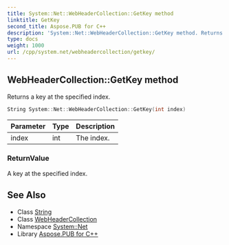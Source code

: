 ```yaml
---
title: System::Net::WebHeaderCollection::GetKey method
linktitle: GetKey
second_title: Aspose.PUB for C++
description: 'System::Net::WebHeaderCollection::GetKey method. Returns a key at the specified index in C++.'
type: docs
weight: 1000
url: /cpp/system.net/webheadercollection/getkey/
---
```

## WebHeaderCollection::GetKey method


Returns a key at the specified index.

```cpp
String System::Net::WebHeaderCollection::GetKey(int index)
```


| Parameter | Type | Description |
| --- | --- | --- |
| index | int | The index. |

### ReturnValue

A key at the specified index.

## See Also

* Class [String](../../../system/string/)
* Class [WebHeaderCollection](../)
* Namespace [System::Net](../../)
* Library [Aspose.PUB for C++](../../../)
